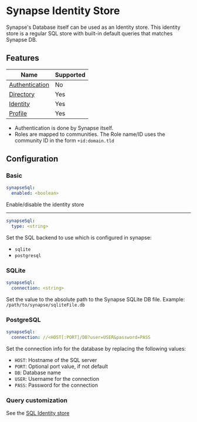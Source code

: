 # Synapse Identity Store
Synapse's Database itself can be used as an Identity store. This identity store is a regular SQL store with
built-in default queries that matches Synapse DB.

## Features
|                       Name                      | Supported |
|-------------------------------------------------|-----------|
| [Authentication](../features/authentication.md) | No        |
| [Directory](../features/directory.md)           | Yes       |
| [Identity](../features/identity.md)             | Yes       |
| [Profile](../features/profile.md)               | Yes       |

- Authentication is done by Synapse itself.
- Roles are mapped to communities. The Role name/ID uses the community ID in the form `+id:domain.tld`

## Configuration
### Basic
```yaml
synapseSql:
  enabled: <boolean>
```
Enable/disable the identity store

---

```yaml
synapseSql:
  type: <string>
```
Set the SQL backend to use which is configured in synapse:
- `sqlite`
- `postgresql`

### SQLite
```yaml
synapseSql:
  connection: <string>
```
Set the value to the absolute path to the Synapse SQLite DB file.
Example: `/path/to/synapse/sqliteFile.db`

### PostgreSQL
```yaml
synapseSql:
  connection: //<HOST[:PORT]/DB?user=USER&password=PASS
```
Set the connection info for the database by replacing the following values:
- `HOST`: Hostname of the SQL server
- `PORT`: Optional port value, if not default
- `DB`: Database name
- `USER`: Username for the connection
- `PASS`: Password for the connection

### Query customization
See the [SQL Identity store](sql.md)
